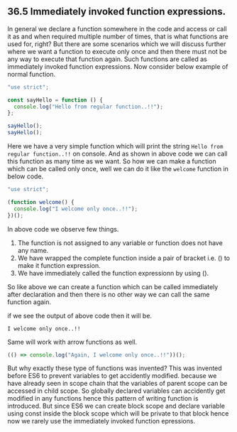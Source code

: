 ## 36.5 Immediately invoked function expressions.

In general we declare a function somewhere in the code and access or call it as and when required multiple number of times, that is what functions are used for, right? But there are some scenarios which we will discuss further where we want a function to execute only once and then there must not be any way to execute that function again. Such functions are called as immediately invoked function expressions. Now consider below example of normal function.

```javascript
"use strict";

const sayHello = function () {
  console.log("Hello from regular function..!!");
};

sayHello();
sayHello();
```

Here we have a very simple function which will print the string `Hello from regular function..!!` on console. And as shown in above code we can call this function as many time as we want. So how we can make a function which can be called only once, well we can do it like the `welcome` function in below code.

```javascript
"use strict";

(function welcome() {
  console.log("I welcome only once..!!");
})();
```

In above code we observe few things.

1. The function is not assigned to any variable or function does not have any name.
2. We have wrapped the complete function inside a pair of bracket i.e. () to make it function expression.
3. We have immediately called the function expressionn by using ().

So like above we can create a function which can be called immediately after declaration and then there is no other way we can call the same function again.

if we see the output of above code then it will be.

```
I welcome only once..!!
```

Same will work with arrow functions as well.

```javascript
(() => console.log("Again, I welcome only once..!!"))();
```

But why exactly these type of functions was invented?
This was invented before ES6 to prevent variables to get accidently modified. because we have already seen in scope chain that the variables of parent scope can be accessed in child scope. So globally declared variables can accidently get modified in any functions hence this pattern of writing function is introduced. But since ES6 we can create block scope and declare variable using const inside the block scope which will be private to that block hence now we rarely use the immediately invoked function epressions.
